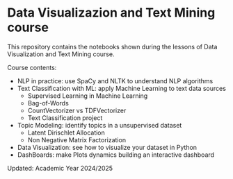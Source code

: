 # Data Visualizazion and Text Mining course
This repository contains the notebooks shown during the lessons of Data Visualization and Text Mining course.

Course contents:
* NLP in practice: use SpaCy and NLTK to understand NLP algorithms
* Text Classification with ML: apply Machine Learning to text data sources
  * Supervised Learning in Machine Learning
  * Bag-of-Words
  * CountVectorizer vs TDFVectorizer
  * Text Classification project
* Topic Modeling: identify topics in a unsupervised dataset
  * Latent Dirischlet Allocation
  * Non Negative Matrix Factorization
* Data Visualization: see how to visualize your dataset in Python
* DashBoards: make Plots dynamics building an interactive dashboard

Updated: Academic Year 2024/2025
